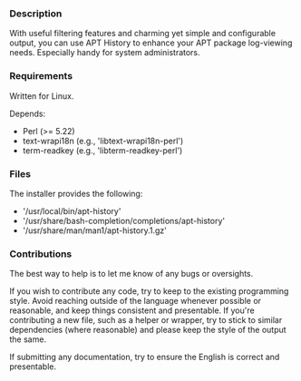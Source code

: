 ### Description

With useful filtering features and charming yet simple and configurable output, you can use APT History to enhance your APT package log-viewing needs. Especially handy for system administrators.

### Requirements

Written for Linux.

Depends:

* Perl (>= 5.22)
* text-wrapi18n (e.g., 'libtext-wrapi18n-perl')
* term-readkey (e.g., 'libterm-readkey-perl')

### Files

The installer provides the following:

* '/usr/local/bin/apt-history'
* '/usr/share/bash-completion/completions/apt-history'
* '/usr/share/man/man1/apt-history.1.gz'

### Contributions

The best way to help is to let me know of any bugs or oversights.

If you wish to contribute any code, try to keep to the existing programming style. Avoid reaching outside of the language whenever possible or reasonable, and keep things consistent and presentable. If you're contributing a new file, such as a helper or wrapper, try to stick to similar dependencies (where reasonable) and please keep the style of the output the same.

If submitting any documentation, try to ensure the English is correct and presentable.
